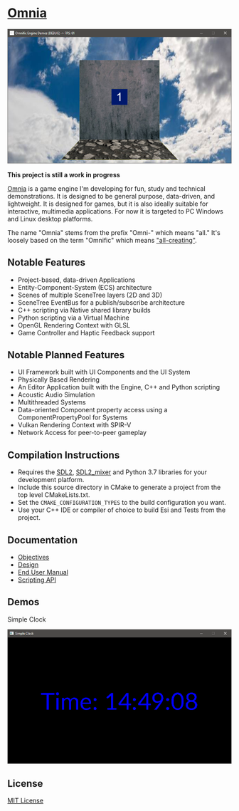 # [Omnia](https://github.com/Jean-LouisH/Omnia)

![In Progress](sprite_in_arena.png)

**This project is still a work in progress**

[Omnia](https://github.com/Jean-LouisH/Omnia) is a game engine I'm developing for fun, study and technical demonstrations. It is designed to be general purpose, data-driven, and lightweight. It is designed for games, but it is also ideally suitable for interactive, multimedia applications. For now it is targeted to PC Windows and Linux desktop platforms.

The name "Omnia" stems from the prefix "Omni-" which means "all." It's loosely based on the term "Omnific" which means ["all-creating"](https://www.merriam-webster.com/dictionary/omnific).

## Notable Features

- Project-based, data-driven Applications
- Entity-Component-System (ECS) architecture
- Scenes of multiple SceneTree layers (2D and 3D)
- SceneTree EventBus for a publish/subscribe architecture
- C++ scripting via Native shared library builds
- Python scripting via a Virtual Machine
- OpenGL Rendering Context with GLSL
- Game Controller and Haptic Feedback support

## Notable Planned Features

- UI Framework built with UI Components and the UI System
- Physically Based Rendering
- An Editor Application built with the Engine, C++ and Python scripting
- Acoustic Audio Simulation
- Multithreaded Systems
- Data-oriented Component property access using a ComponentPropertyPool for Systems
- Vulkan Rendering Context with SPIR-V
- Network Access for peer-to-peer gameplay

## Compilation Instructions

* Requires the [SDL2](https://www.libsdl.org/), [SDL2_mixer](https://www.libsdl.org/projects/SDL_mixer/) and Python 3.7 libraries for your development platform.
* Include this source directory in CMake to generate a project from the top level CMakeLists.txt. 
* Set the `CMAKE_CONFIGURATION_TYPES` to the build configuration you want. 
* Use your C++ IDE or compiler of choice to build Esi and Tests from the project.

## Documentation

* [Objectives](Documentation/Objectives/Objectives.md)
* [Design](Documentation/Design/Design.md)
* [End User Manual](Documentation/End_User_Manual/End_User_Manual.md)
* [Scripting API](Documentation/End_User_Manual/Scripting_API/Scripting_API.md)

## Demos

Simple Clock

![screenshot](SimpleClock.png)

## License

[MIT License](LICENSE)